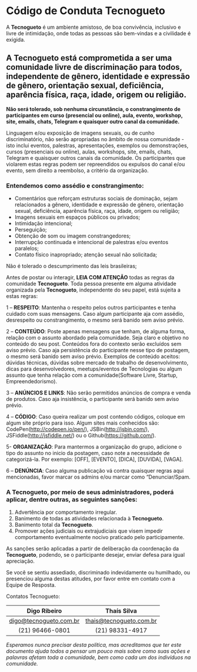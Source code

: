 # Código de Conduta Tecnogueto
A **Tecnogueto** é um ambiente amistoso, de boa convivência, inclusivo e livre de intimidação, onde todas as pessoas são bem-vindas e a civilidade é exigida.

## A **Tecnogueto** está comprometida a ser uma comunidade livre de discriminação para todos, independente de gênero, identidade e expressão de gênero, orientação sexual, deficiência, aparência física, raça, idade, origem ou religião.

**Não será tolerado, sob nenhuma circunstância, o constrangimento de participantes em curso (presencial ou online), aula, evento, workshop, site, emails, chats, Telegram e quaisquer outro canal da comunidade.**

Linguagem e/ou exposição de imagens sexuais, ou de cunho discriminatório, não serão apropriadas no âmbito de nossa comunidade - isto inclui eventos, palestras, apresentações, exemplos ou demonstrações, cursos (presenciais ou online), aulas, workshops, site, emails, chats, Telegram e quaisquer outros canais da comunidade.
Os participantes que violarem estas regras podem ser repreendidos ou expulsos do canal e/ou evento, sem direito a reembolso, a critério da organização.

### Entendemos como assédio e constrangimento:

* Comentários que reforçam estruturas sociais de dominação, sejam relacionados a gênero, identidade e expressão de gênero, orientação sexual, deficiência, aparência física, raça, idade, origem ou religião;
* Imagens sexuais em espaços públicos ou privados;
* Intimidação intencional;
* Perseguição;
* Obtenção de som ou imagem constrangedores;
* Interrupção continuada e intencional de palestras e/ou eventos paralelos;
* Contato físico inapropriado; atenção sexual não solicitada;

Não é tolerado o descumprimento das leis brasileiras;

Antes de postar ou interagir, **LEIA COM ATENÇÃO** todas as regras da comunidade **Tecnogueto**.
Toda pessoa presente em alguma atividade organizada pela **Tecnogueto**, independente do seu papel, está sujeita a estas regras:

1 – **RESPEITO**: Mantenha o respeito pelos outros participantes e tenha cuidado com suas mensagens. Caso algum participante aja com assédio, desrespeito ou constrangimento, o mesmo será banido sem aviso prévio.

2 – **CONTEÚDO**: Poste apenas mensagens que tenham, de alguma forma, relação com o assunto abordado pela comunidade. Seja claro e objetivo no conteúdo do seu post. Conteúdos fora do contexto serão excluídos sem aviso prévio. Caso aja persistência do participante nesse tipo de postagem, o mesmo será banido sem aviso prévio. Exemplos de conteúdo aceitos: dúvidas técnicas, dúvidas sobre mercado de trabalho de desenvolvimento, dicas para desenvolvedores, meetups/eventos de Tecnologias ou algum assunto que tenha relação com a comunidade(Software Livre, Startup, Empreendedorismo).

3 – **ANÚNCIOS E LINKS**: Não serão permitidos anúncios de compra e venda de produtos. Caso aja insistência, o participante será banido sem aviso prévio.

4 – **CÓDIGO**: Caso queira realizar um post contendo códigos, coloque em algum site próprio para isso. Algum sites mais conhecidos são: CodePen(http://codepen.io/pen/), JSBin(http://jsbin.com/), JSFiddle(http://jsfiddle.net/) ou o Github(https://github.com/).

5- **ORGANIZAÇÃO**: Para mantermos a organização do grupo, adicione o tipo do assunto no inicio da postagem, caso note a necessidade de categorizá-la. Por exemplo: [OFF], [EVENTO], [DICA], [DUVIDA], [VAGA].

6 – **DENÚNCIA**: Caso alguma publicação vá contra quaisquer regras aqui mencionadas, favor marcar os admins e/ou marcar como “Denunciar/Spam.

### A Tecnogueto, por meio de seus administradores, poderá aplicar, dentre outras, as seguintes sanções:

1. Advertência por comportamento irregular.
2. Banimento de todas as atividades relacionada à **Tecnogueto**.
3. Banimento total da **Tecnogueto**.
4. Promover ações judiciais ou extrajudiciais que visem impedir comportamento eventualmente nocivo praticado pelo participamente.

As sanções serão aplicadas a partir de deliberação da coordenação da **Tecnogueto**, podendo, se o participante desejar, enviar defesa para igual apreciação.

Se você se sentiu assediado, discriminado indevidamente ou humilhado, ou presenciou alguma destas atitudes, por favor entre em contato com a Equipe de Resposta.

Contatos Tecnogueto:

Digo Ribeiro | Thaís Silva
:---: | :---:
digo@tecnogueto.com.br | thais@tecnogueto.com.br
(21) 96466-0801 | (21) 98331-4917

_Esperamos nunca precisar desta política, mas acreditamos que ter este documento
ajuda todos a pensar um pouco mais sobre como suas ações e palavras afetam toda
a comunidade, bem como cada um dos indivíduos na comunidade._
